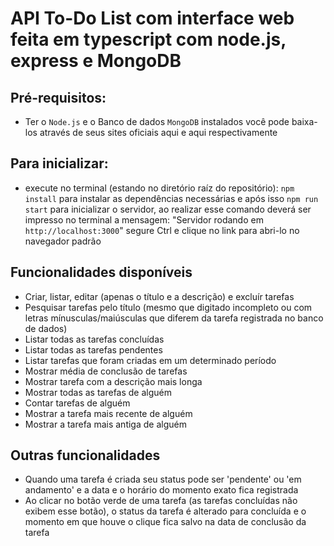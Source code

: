 # API To-Do List com interface web feita em typescript com node.js, express e MongoDB

## Pré-requisitos:
- Ter o `Node.js` e o Banco de dados `MongoDB` instalados você pode baixa-los através de seus sites oficiais aqui e aqui respectivamente

## Para inicializar:
- execute no terminal (estando no diretório raíz do repositório): ```npm install``` para instalar as dependências necessárias e após isso ```npm run start``` para inicializar o servidor, ao realizar esse comando deverá ser impresso no terminal a mensagem: "Servidor rodando em ```http://localhost:3000```"
segure Ctrl e clique no link para abri-lo no navegador padrão

## Funcionalidades disponíveis

- Criar, listar, editar (apenas o título e a descrição) e excluír tarefas
- Pesquisar tarefas pelo título (mesmo que digitado incompleto ou com letras mínusculas/maiúsculas que diferem da tarefa registrada no banco de dados)
- Listar todas as tarefas concluídas
- Listar todas as tarefas pendentes
- Listar tarefas que foram criadas em um determinado período
- Mostrar média de conclusão de tarefas
- Mostrar tarefa com a descrição mais longa
- Mostrar todas as tarefas de alguém
- Contar tarefas de alguém
- Mostrar a tarefa mais recente de alguém
- Mostrar a tarefa mais antiga de alguém

## Outras funcionalidades

- Quando uma tarefa é criada seu status pode ser 'pendente' ou 'em andamento' e a data e o horário do momento exato fica registrada
- Ao clicar no botão verde de uma tarefa (as tarefas concluídas não exibem esse botão), o status da tarefa é alterado para concluída e o momento em que houve o clique fica salvo na data de conclusão da tarefa